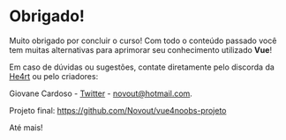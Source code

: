 # Obrigado!

Muito obrigado por concluir o curso! Com todo o conteúdo passado você tem muitas alternativas para aprimorar seu conhecimento utilizado **Vue**!

Em caso de dúvidas ou sugestões, contate diretamente pelo discorda da [He4rt](discord.io/He4rt) ou pelo criadores:

Giovane Cardoso - [Twitter](https://twitter.com/NovoutT) - novout@hotmail.com.

Projeto final: https://github.com/Novout/vue4noobs-projeto

Até mais!
